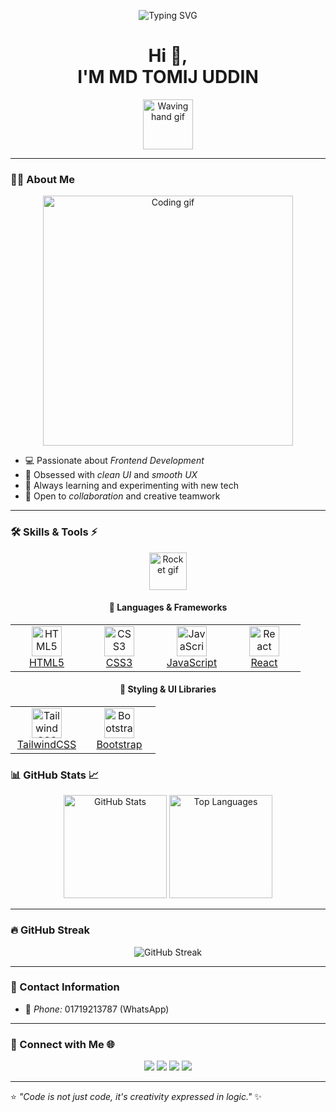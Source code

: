 <!-- ✨ Animated Banner -->
<p align="center">
  <img src="https://readme-typing-svg.herokuapp.com?font=Fira+Code&pause=1000&center=true&vCenter=true&width=600&lines=Hey+There!+👋;Welcome+to+My+GitHub+Profile!;I'm+MD+TOMIJ+UDDIN;Frontend+Developer+%7C+React+Enthusiast+%7C+UI+%26+UX+Lover" alt="Typing SVG" />
</p>

<!-- 👋 Greeting Section -->
<h1 align="center">Hi 👋,
 <br> I'M MD TOMIJ UDDIN</h1>

<p align="center">
  <img src="https://media.giphy.com/media/hvRJCLFzcasrR4ia7z/giphy.gif" width="80" alt="Waving hand gif">
</p>

---

### 👨‍💻 About Me  
<p align="center">
  <img src="https://media.giphy.com/media/qgQUggAC3Pfv687qPC/giphy.gif" width="400" alt="Coding gif">
</p>

- 💻 Passionate about *Frontend Development*  
- 🎨 Obsessed with *clean UI* and *smooth UX*  
- 🚀 Always learning and experimenting with new tech  
- 🤝 Open to *collaboration* and creative teamwork  

---

### 🛠 Skills & Tools ⚡  
<p align="center">
  <img src="https://media.giphy.com/media/du3J3cXyzhj75IOgvA/giphy.gif" width="60" alt="Rocket gif">
</p>

<div align="center">

#### 🚀 Languages & Frameworks  
<table>
  <tr>
    <td align="center" width="100">
      <a href="https://developer.mozilla.org/en-US/docs/Web/HTML"><img src="https://skillicons.dev/icons?i=html" width="48" height="48" alt="HTML5" /><br>HTML5</a>
    </td>
    <td align="center" width="100">
      <a href="https://developer.mozilla.org/en-US/docs/Web/CSS"><img src="https://skillicons.dev/icons?i=css" width="48" height="48" alt="CSS3" /><br>CSS3</a>
    </td>
    <td align="center" width="100">
      <a href="https://developer.mozilla.org/en-US/docs/Web/JavaScript"><img src="https://skillicons.dev/icons?i=javascript" width="48" height="48" alt="JavaScript" /><br>JavaScript</a>
    </td>
    <td align="center" width="100">
      <a href="https://reactjs.org/docs/getting-started.html"><img src="https://skillicons.dev/icons?i=react" width="48" height="48" alt="React" /><br>React</a>
    </td>
  </tr>
</table>

#### 🎨 Styling & UI Libraries  
<table>
  <tr>
    <td align="center" width="100">
      <a href="https://tailwindcss.com/docs"><img src="https://skillicons.dev/icons?i=tailwind" width="48" height="48" alt="TailwindCSS" /><br>TailwindCSS</a>
    </td>
    <td align="center" width="100">
      <a href="https://getbootstrap.com/docs/5.3/getting-started/introduction/"><img src="https://skillicons.dev/icons?i=bootstrap" width="48" height="48" alt="Bootstrap" /><br>Bootstrap</a>
    </td>
  </tr>
</table>

</div>


### 📊 GitHub Stats 📈  

<p align="center">
  <img src="https://github-readme-stats.vercel.app/api?username=tomijuddin&show_icons=true&theme=radical" alt="GitHub Stats" height="165" />
  <img src="https://github-readme-stats.vercel.app/api/top-langs/?username=tomijuddin&layout=compact&theme=radical" alt="Top Languages" height="165" />
</p>

---

### 🔥 GitHub Streak  
<p align="center">
  <img src="https://github-readme-streak-stats.herokuapp.com?user=tomijuddin&theme=radical&hide_border=false" alt="GitHub Streak" />
</p>

---

### 💬 Contact Information  
- 📱 *Phone:* 01719213787 (WhatsApp)

---

### 🤝 Connect with Me 🌐  
<p align="center">
  <a href="https://github.com/iamtomij"><img src="https://img.shields.io/badge/GitHub-100000?style=for-the-badge&logo=github&logoColor=white"/></a>
  <a href="https://www.linkedin.com/in/sheikhtomij/"><img src="https://img.shields.io/badge/LinkedIn-0077B5?style=for-the-badge&logo=linkedin&logoColor=white"/></a>
  <a href="https://www.instagram.com/iamtomij"><img src="https://img.shields.io/badge/Instagram-E4405F?style=for-the-badge&logo=instagram&logoColor=white"/></a>
  <a href="https://www.facebook.com/iamtomij"><img src="https://img.shields.io/badge/Facebook-1877F2?style=for-the-badge&logo=facebook&logoColor=white"/></a>
</p>

---

⭐ *"Code is not just code, it's creativity expressed in logic."* ✨

